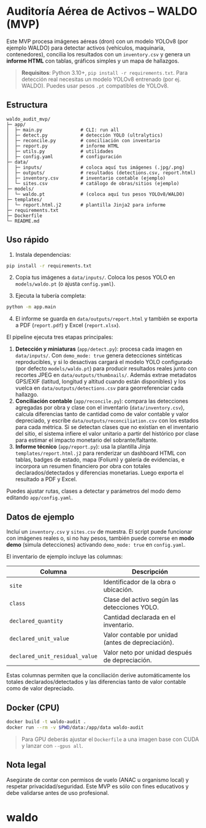 # Auditoría Aérea de Activos – WALDO (MVP)

Este MVP procesa imágenes aéreas (dron) con un modelo YOLOv8 (por ejemplo WALDO) para detectar activos (vehículos, maquinaria, contenedores), concilia los resultados con un `inventory.csv` y genera un **informe HTML** con tablas, gráficos simples y un mapa de hallazgos.

> **Requisitos**: Python 3.10+, `pip install -r requirements.txt`. Para detección real necesitas un modelo YOLOv8 entrenado (por ej. WALDO). Puedes usar pesos `.pt` compatibles de YOLOv8.

## Estructura

```
waldo_audit_mvp/
├─ app/
│  ├─ main.py              # CLI: run all
│  ├─ detect.py            # detección YOLO (ultralytics)
│  ├─ reconcile.py         # conciliación con inventario
│  ├─ report.py            # informe HTML
│  ├─ utils.py             # utilidades
│  ├─ config.yaml          # configuración
├─ data/
│  ├─ inputs/              # coloca aquí tus imágenes (.jpg/.png)
│  ├─ outputs/             # resultados (detections.csv, report.html)
│  ├─ inventory.csv        # inventario contable (ejemplo)
│  └─ sites.csv            # catálogo de obras/sitios (ejemplo)
├─ models/
│  └─ waldo.pt             # (coloca aquí tus pesos YOLOv8/WALDO)
├─ templates/
│  └─ report.html.j2       # plantilla Jinja2 para informe
├─ requirements.txt
├─ Dockerfile
└─ README.md
```

## Uso rápido

1) Instala dependencias:

```bash
pip install -r requirements.txt
```

2) Copia tus imágenes a `data/inputs/`. Coloca los pesos YOLO en `models/waldo.pt` (o ajusta `config.yaml`).

3) Ejecuta la tubería completa:

```bash
python -m app.main
```

4) El informe se guarda en `data/outputs/report.html` y también se exporta a PDF (`report.pdf`) y Excel (`report.xlsx`).

El pipeline ejecuta tres etapas principales:

1. **Detección y miniaturas** (`app/detect.py`): procesa cada imagen en `data/inputs/`. Con `demo_mode: true` genera detecciones sintéticas reproducibles, y si lo desactivas cargará el modelo YOLO configurado (por defecto `models/waldo.pt`) para producir resultados reales junto con recortes JPEG en `data/outputs/thumbnails/`. Además extrae metadatos GPS/EXIF (latitud, longitud y altitud cuando están disponibles) y los vuelca en `data/outputs/detections.csv` para georreferenciar cada hallazgo.
2. **Conciliación contable** (`app/reconcile.py`): compara las detecciones agregadas por obra y clase con el inventario (`data/inventory.csv`), calcula diferencias tanto de cantidad como de valor contable y valor depreciado, y escribe `data/outputs/reconciliation.csv` con los estados para cada métrica. Si se detectan clases que no existían en el inventario del sitio, el sistema infiere el valor unitario a partir del histórico por clase para estimar el impacto monetario del sobrante/faltante.
3. **Informe técnico** (`app/report.py`): usa la plantilla Jinja `templates/report.html.j2` para renderizar un dashboard HTML con tablas, badges de estado, mapa (Folium) y galería de evidencias, e incorpora un resumen financiero por obra con totales declarados/detectados y diferencias monetarias. Luego exporta el resultado a PDF y Excel.

Puedes ajustar rutas, clases a detectar y parámetros del modo demo editando `app/config.yaml`.

## Datos de ejemplo
Incluí un `inventory.csv` y `sites.csv` de muestra. El script puede funcionar con imágenes reales o, si no hay pesos, también puede correrse en **modo demo** (simula detecciones) activando `demo_mode: true` en `config.yaml`.

El inventario de ejemplo incluye las columnas:

| Columna | Descripción |
| --- | --- |
| `site` | Identificador de la obra o ubicación. |
| `class` | Clase del activo según las detecciones YOLO. |
| `declared_quantity` | Cantidad declarada en el inventario. |
| `declared_unit_value` | Valor contable por unidad (antes de depreciación). |
| `declared_unit_residual_value` | Valor neto por unidad después de depreciación. |

Estas columnas permiten que la conciliación derive automáticamente los totales declarados/detectados y las diferencias tanto de valor contable como de valor depreciado.

## Docker (CPU)
```bash
docker build -t waldo-audit .
docker run --rm -v $PWD/data:/app/data waldo-audit
```

> Para GPU deberás ajustar el `Dockerfile` a una imagen base con CUDA y lanzar con `--gpus all`.

## Nota legal
Asegúrate de contar con permisos de vuelo (ANAC u organismo local) y respetar privacidad/seguridad. Este MVP es sólo con fines educativos y debe validarse antes de uso profesional.
# waldo
